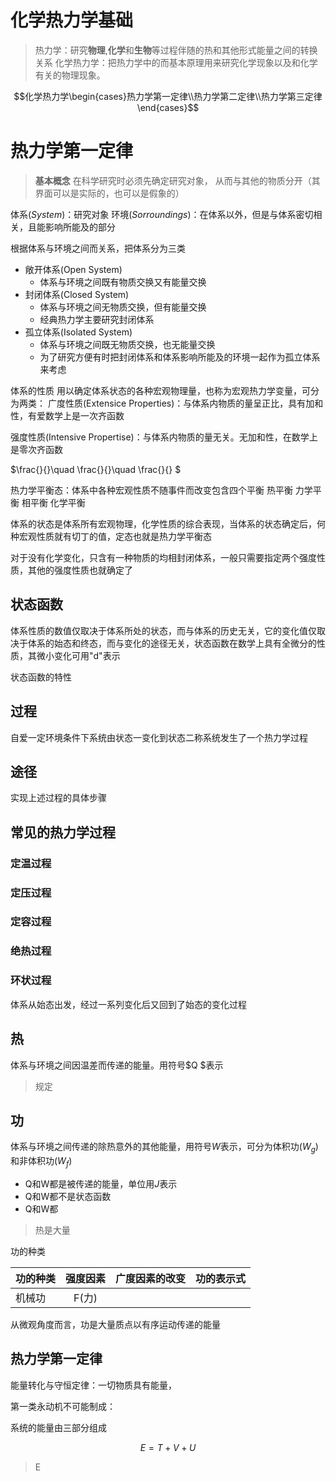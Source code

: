 # 化学热力学基础
> 热力学：研究**物理**,**化学**和**生物**等过程伴随的热和其他形式能量之间的转换关系
> 化学热力学：把热力学中的而基本原理用来研究化学现象以及和化学有关的物理现象。


$$化学热力学\begin{cases}热力学第一定律\\热力学第二定律\\热力学第三定律\end{cases}$$

# 热力学第一定律
> **基本概念**
在科学研究时必须先确定研究对象， 从而与其他的物质分开（其界面可以是实际的，也可以是假象的）

体系($System$)：研究对象
环境($Sorroundings$)：在体系以外，但是与体系密切相关，且能影响所能及的部分

根据体系与环境之间而关系，把体系分为三类
+ 敞开体系(Open System)
	+ 体系与环境之间既有物质交换又有能量交换
+ 封闭体系(Closed System)
	+ 体系与环境之间无物质交换，但有能量交换
	+ 经典热力学主要研究封闭体系
+ 孤立体系(Isolated System)
	+ 体系与环境之间既无物质交换，也无能量交换
	+ 为了研究方便有时把封闭体系和体系影响所能及的环境一起作为孤立体系来考虑

体系的性质
用以确定体系状态的各种宏观物理量，也称为宏观热力学变量，可分为两类：
广度性质(Extensice Properties)：与体系内物质的量呈正比，具有加和性，有爱数学上是一次齐函数

强度性质(Intensive Propertise)：与体系内物质的量无关。无加和性，在数学上是零次齐函数

$\frac{}{}\quad \frac{}{}\quad \frac{}{} $

热力学平衡态：体系中各种宏观性质不随事件而改变包含四个平衡
热平衡
力学平衡
相平衡
化学平衡

体系的状态是体系所有宏观物理，化学性质的综合表现，当体系的状态确定后，何种宏观性质就有切丁的值，定态也就是热力学平衡态

对于没有化学变化，只含有一种物质的均相封闭体系，一般只需要指定两个强度性质，其他的强度性质也就确定了

## 状态函数
体系性质的数值仅取决于体系所处的状态，而与体系的历史无关，它的变化值仅取决于体系的始态和终态，而与变化的途径无关，状态函数在数学上具有全微分的性质，其微小变化可用"$\mathrm{d}$"表示

状态函数的特性

## 过程
自爱一定环境条件下系统由状态一变化到状态二称系统发生了一个热力学过程

## 途径
实现上述过程的具体步骤

## 常见的热力学过程
### 定温过程
### 定压过程
### 定容过程
### 绝热过程
### 环状过程
体系从始态出发，经过一系列变化后又回到了始态的变化过程

## 热
体系与环境之间因温差而传递的能量。用符号$Q
$表示

> 规定


## 功
体系与环境之间传递的除热意外的其他能量，用符号$W$表示，可分为体积功($W_g$)和非体积功($W_f$)

+ Q和W都是被传递的能量，单位用$J$表示
+ Q和W都不是状态函数
+ Q和W都

> 热是大量

功的种类

|功的种类|强度因素|广度因素的改变|功的表示式|
|---------|:-------:|----------------|-----------|
|机械功|F(力)| | |

从微观角度而言，功是大量质点以有序运动传递的能量

## 热力学第一定律
能量转化与守恒定律：一切物质具有能量，

第一类永动机不可能制成：

系统的能量由三部分组成

$$E=T+V+U$$

> E


